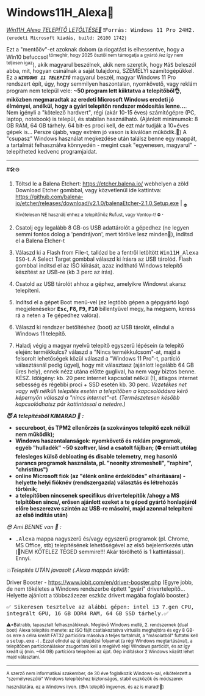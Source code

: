 # Windows11H_Alexa🛟
<a href="https://drive.google.com/drive/folders/1PjNjLoUtQdGAW1A2i_0EOtZBQQqCw1Ox?usp=drive_link">*Win11H_Alexa TELEPÍTŐ LETÖLTÉSE🎯*</a> <tt>❗Forrás: Windows 11 Pro 24H2.<sup>(eredeti Microsoft kiadás, build: 26100 1742)</sup></tt>

Ezt a "mentőöv"-et azoknak dobom (a riogatást is elhessentve, hogy a Win10 befuccsol<sup> tömeghír, hogy 2025 ősztől nem támogatja a gyártó /ez így nem teljesen igaz</sup>), akik magyarul beszélnek, akik nem szeretik, hogy <tt>M</tt>á<tt>S</tt> beleszól abba, mit, hogyan csinálnak a saját tulajdonú, SZEMÉLYI számítógépükkel.
Ez a <CODE><b><i>WINDOWS 11 TELEPÍTŐ</i></b></CODE> magyarul beszél, magyar Windows 11 Pro rendszert épít, úgy, hogy semmilyen haszontalan, nyomkövető, vagy reklám program nem települ vele: <b>~50 program lett kiiktatva a telepítőből👌, miközben megmaradtak az eredeti Microsoft Windows eredeti jó élményei, anélkül, hogy a gyári telepítőn rendszer módosítás lenne...</b>. 
Nem igényli a "kötelező hardvert", régi (akár 10-15 éves) számítógépre (PC, laptop, notebook) is települ, és stabilan használható. (Ajánlott minimumok: 8 GB RAM, 64 GB tárhely. 64 bit-es proci kell, de ezt már tudják a 10+éves gépek is... Persze újabb, vagy extrém jó vason is kiválóan működik.🤗)
A "csupasz" Windows használat megkezdése után találsz benne egy mappát, a tartalmát felhasználva könnyedén - megint csak "egyenesen, magyarul" - telepítheted kedvenc programjaidat. 

<hr>
#🛠️⚙️

1. Töltsd le a Balena Etchert: https://etcher.balena.io/ webhelyen a zöld Download Etcher gombbal, vagy közvetlenül ide kattintva: https://github.com/balena-io/etcher/releases/download/v2.1.0/balenaEtcher-2.1.0.Setup.exe | <sub> ⛔ Kivételesen NE használj ehhez a telepítőhöz Rufust, vagy Ventoy-t! ⛔ </sub>.

2. Csatolj egy legalább 8 GB-os USB adattárolót a gépedhez (ne legyen semmi fontos dolog a 'pendrájvon', mert törölve lesz minden🚩), indítsd el a Balena Etcher-t
   
3. Válaszd ki a Flash from File-t, tallózd be a fentről letöltött <tt>Win11H_Alexa ISO</tt>-t. A Select Target gombbal válaszd ki írásra az USB tárolód. Flash gombbal indítsd el az ISO kiírását, azaz indítható Windows telepítő készítést az USB-re (kb 3 perc az írás).
   
4. Csatold az USB tárolót ahhoz a géphez, amelyikre Windowst akarsz telepíteni.
   
5. Indítsd el a gépet Boot menü-vel (ez legtöbb gépen a gépgyártó logó megjelenésekor <b><tt>Esc</tt>, <tt>F8</tt>, <tt>F9</tt>, <tt>F10</tt></b> billentyűvel megy, ha mégsem, keress rá a neten a Te gépedhez valóra).
   
6. Válaszd ki rendszer betöltéshez (boot) az USB tárolót, elindul a Windows 11 telepítő.
    
7. Haladj végig a magyar nyelvű telepítő egyszerű lépésein (a telepítő elején: termékkulcs? válaszd a "Nincs termékkulcsom"-at, majd a felsorolt lehetőségek közül válaszd a "Windows 11 Pro"-t, partíció választásnál pedig ügyelj, hogy mit választasz (ajánlott legalább 64 GB üres hely), ennek nézz utána előtte guglival, ha nem vagy biztos benne. KÉSZ.
   Időigény: kb. 20 perc internet kapcsolat nélkül (!), átlagos internet sebesség és régebbi proci + SSD esetén kb. 30 perc. *Vezetékes net vagy wifi nélküli telepítés esetén a telepítőben a kapcsolódásra kérő képernyőn válaszd a "nincs internet"-et. (Természetesen később kapcsolódhatsz pár kattintással a netedre.)*
   

  <b>

*😈 A telepítésből KIMARAD 💩 :*
     
- secureboot, és TPM2 ellenőrzés (a szokványos telepítő ezek nélkül nem működik);
- Windows haszontalanságok: nyomkövető és reklám programok, egyéb "hulladék" ~50 szoftver, lásd a csatolt fájlban; (⛔ emiatt utólag felesleges külső debloating és disable telemetry, meg hasonló parancs programok használata, pl. "neonity xtremeshell", "raphire", "christitus")
- online Microsoft fiók (az "élénk online érdeklődés" elhárítására) - helyette helyi fióknév (rendszergazda) választás és létrehozás történik;
- a telepítőben nincsenek specifikus drivertelepítők /ahogy a MS telpítőben sincs/, erősen ajánlott ezeket a te géped gyártó honlapjáról előre beszerezve szintén az USB-re másolni, majd azonnal telepíteni az első indítás után)
  </b>

*😎 Ami BENNE van 👀 :*
  
- <tt>.Alexa</tt> mappa nagyszerű és/vagy egyszerű programok (pl. Chrome, MS Office, stb) telepítésének lehetőségével az első bejelentkezés után (🥳NEM KÖTELEZ TÉGED semmire!!! Akár törölhető is 1 kattintással).
Ennyi.

*💥Telepítés UTÁN javasolt (.Alexa mappán kívül):*

Driver Booster - https://www.iobit.com/en/driver-booster.php 
(Egyre jobb, de nem tökéletes a Windows rendszerbe épített "gyári" drivertelepítő... Helyette ajánlott a többszázezer eszköz drivert magába foglaló booster.)

<tt>✅ Sikeresen tesztelve az alábbi gépen: intel i3 7.gen CPU, integrált GPU, 16 GB DDR4 RAM, 64 GB SSD tárhely.✅</tt>

<sub>⚠*Bátrabb, tapasztalt felhasználóknak. Meglévő Windows mellé, 2. rendszernek (dual boot) Alexa telepítés menete: az ISO fájlt csatlakoztatva virtuális meghajtóra és egy 8 GB-os erre a célra kreált FAT32 partícióra másolva a teljes tartalmát, a "másolatból" futtatni kell a  <tt>setup.exe</tt> -t . Ezzel elindul az új telepítési folyamat (a régi Windows megtartásával), a telepítőben partícionáláskor zsugorítani kell a meglévő régi Windows partíciót, és az így kreált új (min. ~64 GB) partícióra telepíteni az újat. Gép indításkor 2 Windows között lehet majd választani.</sub>
<hr>

<sub>A szerző nem informatikai szakember, de 30 éve foglalkozik Windows-sal, elkötelezett a "személyreszóló" Windows telepítéshez biztonságos, stabil eszközök és módszerek használatára, ez a Windows ilyen.</sub>
<sub>(😎A telepítő ingyenes, és az is marad!💝)</sub>
